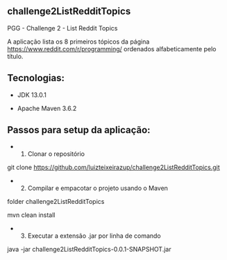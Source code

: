 ## challenge2ListRedditTopics ##

PGG - Challenge 2 - List Reddit Topics

A aplicação lista os 8 primeiros tópicos da página https://www.reddit.com/r/programming/ ordenados alfabeticamente pelo título.

## Tecnologias:

* JDK 13.0.1

* Apache Maven 3.6.2

## Passos para setup da aplicação:

* 1) Clonar o repositório 

git clone https://github.com/luizteixeirazup/challenge2ListRedditTopics.git

* 2) Compilar e empacotar o projeto usando o Maven

folder challenge2ListRedditTopics

mvn clean install

* 3) Executar a extensão .jar por linha de comando

java -jar challenge2ListRedditTopics-0.0.1-SNAPSHOT.jar